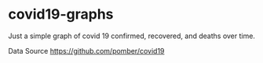 # covid19-graphs

Just a simple graph of covid 19 confirmed, recovered, and deaths over time.

Data Source https://github.com/pomber/covid19
